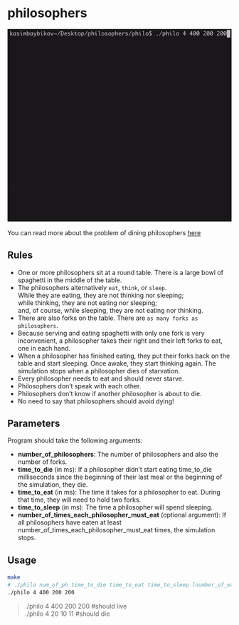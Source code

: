# philosophers

![image](./philo.gif)

You can read more about the problem of dining philosophers [here](https://en.wikipedia.org/wiki/Dining_philosophers_problem)

## Rules
- One or more philosophers sit at a round table. There is a large bowl of spaghetti in the middle of the table.
- The philosophers alternatively `eat`, `think`, or `sleep`.   
While they are eating, they are not thinking nor sleeping;   
while thinking, they are not eating nor sleeping;    
and, of course, while sleeping, they are not eating nor thinking.
- There are also forks on the table. There are `as many forks as philosophers`.
- Because serving and eating spaghetti with only one fork is very inconvenient, a
philosopher takes their right and their left forks to eat, one in each hand.
- When a philosopher has finished eating, they put their forks back on the table and
start sleeping. Once awake, they start thinking again. The simulation stops when
a philosopher dies of starvation.
- Every philosopher needs to eat and should never starve.
- Philosophers don’t speak with each other.
- Philosophers don’t know if another philosopher is about to die.
- No need to say that philosophers should avoid dying!

## Parameters

Program should take the following arguments:   

- **number_of_philosophers**: The number of philosophers and also the number of forks.
- **time_to_die** (in ms): If a philosopher didn’t start eating time_to_die milliseconds since the beginning of their last meal or the beginning of the simulation, they die.
- **time_to_eat** (in ms): The time it takes for a philosopher to eat. During that time, they will need to hold two forks.
- **time_to_sleep** (in ms): The time a philosopher will spend sleeping.
- **number_of_times_each_philosopher_must_eat** (optional argument): If all philosophers have eaten at least number_of_times_each_philosopher_must_eat
times, the simulation stops.

## Usage
```bash
make
# ./philo num_of_ph time_to_die time_to_eat time_to_sleep [number_of_eat]
./philo 4 400 200 200
```
> ./philo 4 400 200 200 #should live   
> ./philo 4 20 10 11 #should die
